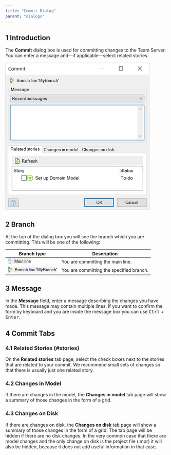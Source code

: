 ```yaml
---
title: "Commit Dialog"
parent: "dialogs"
---
```


## 1 Introduction

The **Commit** dialog box is used for committing changes to the Team Server. You can enter a message and—if applicable—select related stories.

![ ](attachments/commit-dialog/commit-dialog-stories.png)

## 2 Branch

At the top of the dialog box you will see the branch which you are committing. This will be one of the following:

| Branch type | Description |
| --- | --- |
| ![](attachments/commit-dialog/commit-main.png) | You are committing the main line. |
| ![](attachments/commit-dialog/commit-branch.png) | You are committing the specified branch. |

## 3 Message

In the **Message** field, enter a message describing the changes you have made. This message may contain multiple lines. If you want to confirm the form by keyboard and you are inside the message box you can use <kbd>Ctrl</kbd> + <kbd>Enter</kbd>.

## 4 Commit Tabs

### 4.1 Related Stories {#stories}

On the **Related stories** tab page, select the check boxes next to the stories that are related to your commit. We recommend small sets of changes so that there is usually just one related story.

### 4.2 Changes in Model

If there are changes in the model, the **Changes in model** tab page will show a summary of those changes in the form of a grid.

### 4.3 Changes on Disk

If there are changes on disk, the **Changes on disk** tab page will show a summary of those changes in the form of a grid. The tab page will be hidden if there are no disk changes. In the very common case that there are model changes and the only change on disk is the project file (.mpr) it will also be hidden, because it does not add useful information in that case.
